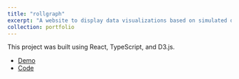 ```yaml
---
title: "rollgraph"
excerpt: "A website to display data visualizations based on simulated dice rolls. <br/> <img src='/images/portfolio/rollgraph.gif' alt='A demonstration of the rollgraph project'>"
collection: portfolio
---
```


This project was built using React, TypeScript, and D3.js.

- [Demo](https://davidherszenhaut.github.io/rollgraph/)
- [Code](https://github.com/davidherszenhaut/rollgraph)
